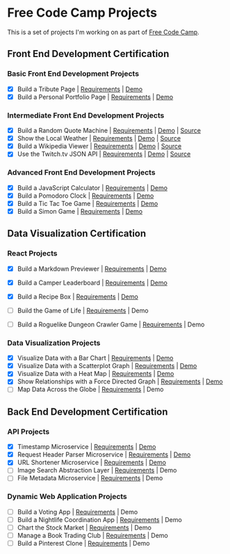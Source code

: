 # Free Code Camp Projects

This is a set of projects I'm working on as part of [Free Code Camp](http://www.freecodecamp.com).

## Front End Development Certification

### Basic Front End Development Projects

- [x] Build a Tribute Page | [Requirements](http://www.freecodecamp.com/challenges/build-a-tribute-page) | [Demo](http://codepen.io/martalist/full/KVjNaq/)
- [x] Build a Personal Portfolio Page | [Requirements](http://www.freecodecamp.com/challenges/build-a-personal-portfolio-webpage) | [Demo](http://martalist.github.io/fcc/)

### Intermediate Front End Development Projects

- [x] Build a Random Quote Machine | [Requirements](http://www.freecodecamp.com/challenges/build-a-random-quote-machine) | [Demo](http://martalist.github.io/fcc/random-quotes/) | [Source](https://github.com/martalist/fcc/tree/gh-pages/random-quotes)
- [x] Show the Local Weather | [Requirements](http://www.freecodecamp.com/challenges/show-the-local-weather) | [Demo](http://martalist.github.io/fcc/weather/) | [Source](https://github.com/martalist/fcc/tree/gh-pages/weather)
- [x] Build a Wikipedia Viewer | [Requirements](http://www.freecodecamp.com/challenges/build-a-wikipedia-viewer) | [Demo](http://martalist.github.io/fcc/wikioogle/) | [Source](https://github.com/martalist/fcc/tree/gh-pages/wikioole)
- [x] Use the Twitch.tv JSON API | [Requirements](http://www.freecodecamp.com/challenges/use-the-twitchtv-json-api) | [Demo](http://martalist.github.io/fcc/twitch/) | [Source](https://github.com/martalist/fcc/tree/gh-pages/twitch)

### Advanced Front End Development Projects

  - [x] Build a JavaScript Calculator | [Requirements](http://www.freecodecamp.com/challenges/build-a-javascript-calculator) | [Demo](http://martalist.github.io/fcc/calculator/)
  - [x] Build a Pomodoro Clock | [Requirements](http://www.freecodecamp.com/challenges/build-a-pomodoro-clock) | [Demo](http://martalist.github.io/fcc/pomodoro/)
  - [x] Build a Tic Tac Toe Game | [Requirements](http://www.freecodecamp.com/challenges/build-a-tic-tac-toe-game) | [Demo](http://martalist.github.io/fcc/tic-tac-toe)
  - [x] Build a Simon Game | [Requirements](http://www.freecodecamp.com/challenges/build-a-simon-game) | [Demo](http://martalist.github.io/fcc/simon-game)

## Data Visualization Certification

### React Projects
- [x] Build a Markdown Previewer | [Requirements](https://www.freecodecamp.com/challenges/build-a-markdown-previewer) | [Demo](http://martalist.github.io/fcc/markdown)
- [x] Build a Camper Leaderboard | [Requirements](https://www.freecodecamp.com/challenges/build-a-camper-leaderboard) | [Demo](http://martalist.github.io/fcc/campers)
- [x] Build a Recipe Box | [Requirements](https://www.freecodecamp.com/challenges/build-a-recipe-box) | [Demo](http://martalist.github.io/fcc/recipe-box)
- [ ] Build the Game of Life | [Requirements](https://www.freecodecamp.com/challenges/build-the-game-of-life) | Demo
- [ ] Build a Roguelike Dungeon Crawler Game | [Requirements](https://www.freecodecamp.com/challenges/build-a-roguelike-dungeon-crawler-game) | Demo


### Data Visualization Projects

  - [x] Visualize Data with a Bar Chart | [Requirements](http://www.freecodecamp.com/challenges/visualize-data-with-a-bar-chart) | [Demo](http://martalist.github.io/fcc/d3-bar-chart/)
  - [x] Visualize Data with a Scatterplot Graph | [Requirements](http://www.freecodecamp.com/challenges/visualize-data-with-a-scatterplot-graph) | [Demo](http://martalist.github.io/fcc/d3-scatterplot/)
  - [x] Visualize Data with a Heat Map | [Requirements](http://www.freecodecamp.com/challenges/visualize-data-with-a-heat-map) | [Demo](http://martalist.github.io/fcc/d3-heat-map/)
  - [x] Show Relationships with a Force Directed Graph | [Requirements](http://www.freecodecamp.com/challenges/show-relationships-with-a-force-directed-graph) | [Demo](http://martalist.github.io/fcc/d3-force-graph/)
  - [ ] Map Data Across the Globe | [Requirements](http://www.freecodecamp.com/challenges/map-data-across-the-globe) | Demo

## Back End Development Certification

### API Projects

  - [x] Timestamp Microservice | [Requirements](http://www.freecodecamp.com/challenges/timestamp-microservice) | [Demo](https://fcc-timest.herokuapp.com/)
  - [x] Request Header Parser Microservice | [Requirements](http://www.freecodecamp.com/challenges/timestamp-microservice) | [Demo](https://fcc-hdr-parser.herokuapp.com/)
  - [x] URL Shortener Microservice | [Requirements](http://www.freecodecamp.com/challenges/url-shortener-microservice) | [Demo](https://tiny-fcc.herokuapp.com/)
  - [ ] Image Search Abstraction Layer | [Requirements](http://www.freecodecamp.com/challenges/image-search-abstraction-layer) | Demo
  - [ ] File Metadata Microservice | [Requirements](http://www.freecodecamp.com/challenges/file-metadata-microservice) | Demo

### Dynamic Web Application Projects

  - [ ] Build a Voting App | [Requirements](http://www.freecodecamp.com/challenges/build-a-voting-app) | Demo
  - [ ] Build a Nightlife Coordination App | [Requirements](http://www.freecodecamp.com/challenges/build-a-nightlife-coordination-app) | Demo
  - [ ] Chart the Stock Market | [Requirements](http://www.freecodecamp.com/challenges/chart-the-stock-market) | Demo
  - [ ] Manage a Book Trading Club | [Requirements](http://www.freecodecamp.com/challenges/manage-a-book-trading-club) | Demo
  - [ ] Build a Pinterest Clone | [Requirements](http://www.freecodecamp.com/challenges/build-a-pinterest-clone) | Demo
